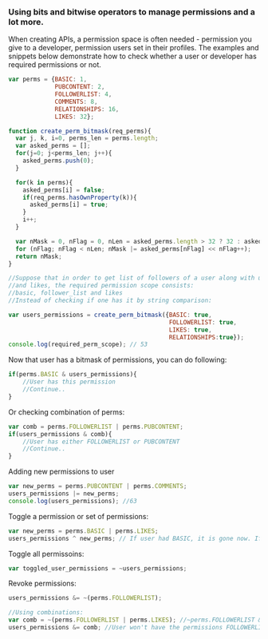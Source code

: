 ### Using bits and bitwise operators to manage permissions and a lot more.
 
When creating APIs, a permission space is often needed - permission you give to a developer, permission users set in their profiles. The examples and snippets below demonstrate how to check whether a user or developer has required permissions or not.

```javascript
var perms = {BASIC: 1,
             PUBCONTENT: 2,
             FOLLOWERLIST: 4,
             COMMENTS: 8,
             RELATIONSHIPS: 16,
             LIKES: 32};

function create_perm_bitmask(req_perms){
  var j, k, i=0, perms_len = perms.length;
  var asked_perms = [];
  for(j=0; j<perms_len; j++){
    asked_perms.push(0);
  }

  for(k in perms){
    asked_perms[i] = false;
    if(req_perms.hasOwnProperty(k)){
      asked_perms[i] = true;
    }
    i++;
  }  

  var nMask = 0, nFlag = 0, nLen = asked_perms.length > 32 ? 32 : asked_perms.length;
  for (nFlag; nFlag < nLen; nMask |= asked_perms[nFlag] << nFlag++);
  return nMask;
}

//Suppose that in order to get list of followers of a user along with user's personal info,  
//and likes, the required permission scope consists: 
//basic, follower_list and likes
//Instead of checking if one has it by string comparison:

var users_permissions = create_perm_bitmask({BASIC: true, 
                                             FOLLOWERLIST: true, 
                                             LIKES: true, 
                                             RELATIONSHIPS:true});
console.log(required_perm_scope); // 53
```


Now that user has a bitmask of permissions, you can do following:

```javascript
if(perms.BASIC & users_permissions){
    //User has this permission
    //Continue..
}

```

Or checking combination of perms:
```javascript
var comb = perms.FOLLOWERLIST | perms.PUBCONTENT;
if(users_permissions & comb){
    //User has either FOLLOWERLIST or PUBCONTENT
    //Continue..
}
```

Adding new permissions to user
```javascript
var new_perms = perms.PUBCONTENT | perms.COMMENTS;
users_permissions |= new_perms;
console.log(users_permissions); //63
```

Toggle a permission or set of permissions:
```javascript
var new_perms = perms.BASIC | perms.LIKES;
users_permissions ^ new_perms; // If user had BASIC, it is gone now. If didn't have, then now has. Same goes for LIKES too.
```

Toggle all permissoins:
```javascript
var toggled_user_permissions = ~users_permissions;
```

Revoke permissions:
```javascript
users_permissions &= ~(perms.FOLLOWERLIST);

//Using combinations:
var comb = ~(perms.FOLLOWERLIST | perms.LIKES); //~perms.FOLLOWERLIST & ~perms.LIKES
users_permissions &= comb; //User won't have the permissions FOLLOWERLIST and LIKES from now on.
```
  
